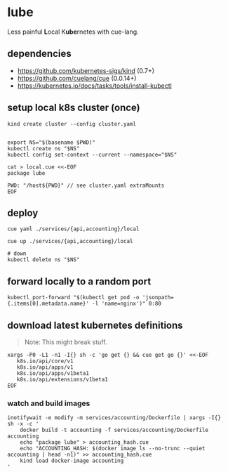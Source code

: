 # lube

Less painful **L**ocal K**ube**rnetes with cue-lang.

## dependencies

- https://github.com/kubernetes-sigs/kind (0.7+)
- https://github.com/cuelang/cue (0.0.14+)
- https://kubernetes.io/docs/tasks/tools/install-kubectl


## setup local k8s cluster (once)

```
kind create cluster --config cluster.yaml


export NS="$(basename $PWD)"
kubectl create ns "$NS"
kubectl config set-context --current --namespace="$NS"

cat > local.cue <<-EOF
package lube

PWD: "/host${PWD}" // see cluster.yaml extraMounts
EOF
```

## deploy

```
cue yaml ./services/{api,accounting}/local

cue up ./services/{api,accounting}/local

# down
kubectl delete ns "$NS"
```


## forward locally to a random port

```
kubectl port-forward "$(kubectl get pod -o 'jsonpath={.items[0].metadata.name}' -l 'name=nginx')" 0:80
```


## download latest kubernetes definitions

> Note: This might break stuff.

```
xargs -P0 -L1 -n1 -I{} sh -c 'go get {} && cue get go {}' <<-EOF
   k8s.io/api/core/v1
   k8s.io/api/apps/v1
   k8s.io/api/apps/v1beta1
   k8s.io/api/extensions/v1beta1
EOF
```

### watch and build images

```
inotifywait -e modify -m services/accounting/Dockerfile | xargs -I{} sh -x -c '
    docker build -t accounting -f services/accounting/Dockerfile accounting
    echo "package lube" > accounting_hash.cue
    echo "ACCOUNTING_HASH: $(docker image ls --no-trunc --quiet accounting | head -n1)" >> accounting_hash.cue
    kind load docker-image accounting
'
```

